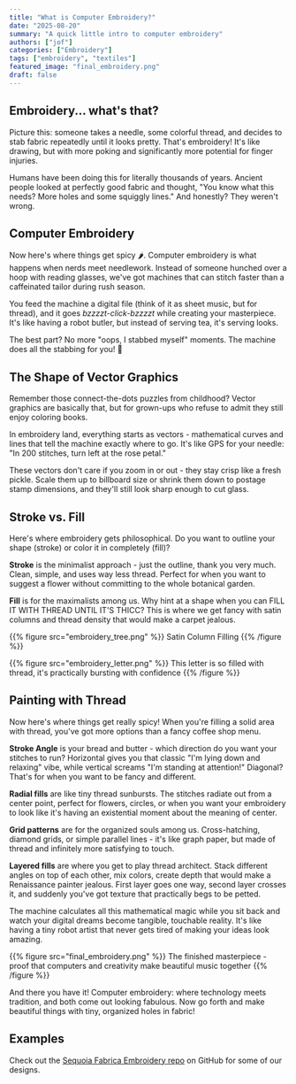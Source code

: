 ```yaml
---
title: "What is Computer Embroidery?"
date: "2025-08-20"
summary: "A quick little intro to computer embroidery"
authors: ["jof"]
categories: ["Embroidery"]
tags: ["embroidery", "textiles"]
featured_image: "final_embroidery.png"
draft: false
---
```


## Embroidery... what's that?

Picture this: someone takes a needle, some colorful thread, and decides to stab fabric repeatedly until it looks pretty. That's embroidery! It's like drawing, but with more poking and significantly more potential for finger injuries.

Humans have been doing this for literally thousands of years. Ancient people looked at perfectly good fabric and thought, "You know what this needs? More holes and some squiggly lines." And honestly? They weren't wrong.

## Computer Embroidery

Now here's where things get spicy 🌶️. Computer embroidery is what happens when nerds meet needlework. Instead of someone hunched over a hoop with reading glasses, we've got machines that can stitch faster than a caffeinated tailor during rush season.

You feed the machine a digital file (think of it as sheet music, but for thread), and it goes *bzzzzt-click-bzzzzt* while creating your masterpiece. It's like having a robot butler, but instead of serving tea, it's serving looks.

The best part? No more "oops, I stabbed myself" moments. The machine does all the stabbing for you! 🔪

## The Shape of Vector Graphics

Remember those connect-the-dots puzzles from childhood? Vector graphics are basically that, but for grown-ups who refuse to admit they still enjoy coloring books.

In embroidery land, everything starts as vectors - mathematical curves and lines that tell the machine exactly where to go. It's like GPS for your needle: "In 200 stitches, turn left at the rose petal."

These vectors don't care if you zoom in or out - they stay crisp like a fresh pickle. Scale them up to billboard size or shrink them down to postage stamp dimensions, and they'll still look sharp enough to cut glass.

## Stroke vs. Fill

Here's where embroidery gets philosophical. Do you want to outline your shape (stroke) or color it in completely (fill)?

**Stroke** is the minimalist approach - just the outline, thank you very much. Clean, simple, and uses way less thread. Perfect for when you want to suggest a flower without committing to the whole botanical garden.

**Fill** is for the maximalists among us. Why hint at a shape when you can FILL IT WITH THREAD UNTIL IT'S THICC? This is where we get fancy with satin columns and thread density that would make a carpet jealous.

{{% figure src="embroidery_tree.png" %}}
Satin Column Filling
{{% /figure %}}

{{% figure src="embroidery_letter.png" %}}
This letter is so filled with thread, it's practically bursting with confidence
{{% /figure %}}

## Painting with Thread

Now here's where things get really spicy! When you're filling a solid area with thread, you've got more options than a fancy coffee shop menu.

**Stroke Angle** is your bread and butter - which direction do you want your stitches to run? Horizontal gives you that classic "I'm lying down and relaxing" vibe, while vertical screams "I'm standing at attention!" Diagonal? That's for when you want to be fancy and different.

**Radial fills** are like tiny thread sunbursts. The stitches radiate out from a center point, perfect for flowers, circles, or when you want your embroidery to look like it's having an existential moment about the meaning of center.

**Grid patterns** are for the organized souls among us. Cross-hatching, diamond grids, or simple parallel lines - it's like graph paper, but made of thread and infinitely more satisfying to touch.

**Layered fills** are where you get to play thread architect. Stack different angles on top of each other, mix colors, create depth that would make a Renaissance painter jealous. First layer goes one way, second layer crosses it, and suddenly you've got texture that practically begs to be petted.

The machine calculates all this mathematical magic while you sit back and watch your digital dreams become tangible, touchable reality. It's like having a tiny robot artist that never gets tired of making your ideas look amazing.

{{% figure src="final_embroidery.png" %}}
The finished masterpiece - proof that computers and creativity make beautiful music together
{{% /figure %}}

And there you have it! Computer embroidery: where technology meets tradition, and both come out looking fabulous. Now go forth and make beautiful things with tiny, organized holes in fabric!

## Examples
Check out the [Sequoia Fabrica Embroidery repo](https://github.com/Sequoia-Fabrica/embroidery) on GitHub for some of our designs.

